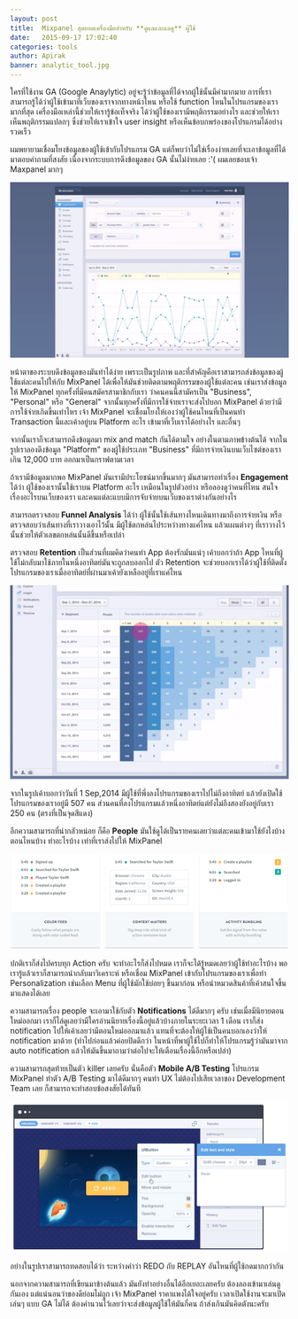 ```yaml
---
layout: post
title:  Mixpanel สุดยอดเครื่องมือสำหรับ **ดูแลและแลดู** ผู้ใช้
date:   2015-09-17 17:02:40
categories: tools
author: Apirak
banner: analytic_tool.jpg
---
```


ใครที่ใช้งาน GA (Google Anaylytic) อยู่จะรู้ว่าข้อมูลที่ได้จากผู้ใช้นั้นมีค่ามากมาย การที่เราสามารถรู้ได้ว่าผู้ใช้เข้ามาที่เว็บของเราจากทางหน้าไหน หรือใช้ function ไหนในโปรแกรมของเรามากที่สุด เครื่องมือเหล่านี้ช่วยให้เรารู้ข้อเท็จจริง ได้ว่าผู้ใช้ของเรามีพฤติกรรมอย่างไร และช่วยให้เราเห็นพฤติกรรมแปลกๆ ซึ่งช่วยให้เราเข้าใจ user insight หรือเห็นข้อบกพร่องของโปรแกรมได้อย่างรวดเร็ว

<!--more-->

ผมพยายามเชื่อมโยงข้อมูลของผู้ใช้เข้ากับโปรแกรม GA แต่ก็พบว่าไม่ใช่เรื่องง่ายเลยที่จะเอาข้อมูลที่ได้มาตอบคำถามที่สงสัย เนื่องจากระบบการดึงข้อมูลของ GA นั้นไม่ง่ายเลย :'( ผมเลยชอบเจ้า Maxpanel มากๆ

![segmentation](/images/mixpanel_segmentation.png)

หน้าตาของระบบดึงข้อมูลของมันทำได้ง่าย เพราะเป็นรูปภาพ และที่สำคัญคือเราสามารถส่งข้อมูลของผู้ใช้แต่ละคนไปให้กับ MixPanel ได้เพื่อให้มันช่วยติดตามพฤติกรรมของผู้ใช้แต่ละคน เช่นเราส่งข้อมูลให้ MixPanel ทุกครั้งที่มีคนสมัครสามาชิกกับเรา ว่าคนคนนี้สามัครเป็น "Business", "Personal" หรือ "General" จากนั้นทุกครั้งที่มีการใช้จ่ายเราจะส่งไปบอก MixPanel ด้วยว่ามีการใช้จ่ายเกิดขึ้นเท่าไหร เจ้า MixPanel จะเชื่อมโยงให้เองว่าผู้ใช้คนไหนที่เป็นคนทำ Transaction นี้และเค้าอยู่บน Platform อะไร เข้ามาที่เว็บเราได้อย่างไร และอื่นๆ

จากนั้นเราก็จะสามารถดึงข้อมูลมา mix and match กันได้ตามใจ อย่างในตามภาพข้างต้นได้ จากในรูปเราลองดึงข้อมูล "Platform" ของผู้ใช้ประเภท "Business" ที่มีการจ่ายเงินบนเว็บไซต์ของเราเกิน 12,000 บาท ออกมาเป็นกราฟตามเวลา

ถ้าเรามีข้อมูลมากพอ MixPanel มันเรามีประโยชน์มากขึ้นมากๆ มันสามารถทำเรื่อง **Engagement** ได้ว่า ผู้ใช้ของเรานั้นใช้เราบน Platform อะไร เหมือนในรูปตัวอย่าง หรือลองดูว่าคนที่ไหน สนใจเรื่องอะไรบนเว็บของเรา และคนแต่ละแบบมีการจับจ่ายบนเว็บของเราต่างกันอย่างไร

สามารถตรวจสอบ **Funnel Analysis** ได้ว่า ผู้ใช้นั้นใช้เส้นทางไหนเดินทางมาถึงการจ่ายเงิน หรือตรวจสอบว่าเส้นทางที่เราวางเอาไว้นั้น มีผู้ใช้ตกหล่นไประหว่างทางแค่ไหน แล้วแผนต่างๆ ที่เราวางไว้นั้นช่วยให้ตัวเลขตกหล่นนั้นดีขึ้นหรือเปล่า

ตรวจสอบ **Retention** เป็นส่วนที่ผมคิดว่าคนทำ App ต้องรักมันแน่ๆ เค้าบอกว่าถ้า App ไหนที่ผู้ใช้ไม่กลับมาใช้ภายในหนึ่งอาทิตย์มันจะถูกลบออกไป ตัว Retention จะช่วยบอกเราได้ว่าผู้ใช้ที่ติดตั้งโปรแกรมของเราเมื่ออาทิตย์ที่ผ่านมาเค้ายังเหลืออยู่ที่เราแค่ไหน

![retention](/images/mixpanel_retention.png)

จากในรูปเค้าบอกว่าวันที่ 1 Sep,2014 มีผู้ใช้ที่พึ่งลงโปรแกรมของเราไปไม่ถึงอาทิตย์ แล้วยังเปิดใช้โปรแกรมของเราอยู่มี 507 คน ส่วนคนที่ลงโปรแกรมแล้วหนึ่งอาทิตย์แต่ยังไม่ถึงสองยังอยู่กับเรา 250 คน (ตรงที่เป็นจุดสีแดง)

อีกความสามารถที่น่ากลัวหน่อย ก็คือ **People** มันใช้ดูได้เป็นรายคนเลยว่าแต่ละคนเข้ามาใช้ยังไงบ้างตอนไหนบ้าง ทำอะไรบ้าง เท่าที่เราส่งไปให้ MixPanel

![people](/images/mixpanel_people.png)

ปกติเราก็ส่งไปครบทุก Action ครับ จะทำอะไรก็ส่งไปหมด เราก็จะได้รู้หมดเลยว่าผู้ใช้ทำอะไรบ้าง พอเรารู้แล้วเราก็สามารถนำกลับมาวิเคราะห์ หรือเชื่อม MixPanel เข้ากับโปรแกรมของเราเพื่อทำ Personalization เช่นเลือก Menu ที่ผู้ใช้มักใช้บ่อยๆ ขึ้นมาก่อน หรือนำหมวดสินค้าที่เค้าสนใจขึ้นมาแสดงได้เลย

ความสามารถเรื่อง people จะเอามาใช้กับตัว **Notifications** ได้ดีมากๆ ครับ เช่นเมื่อมีนิยายตอนใหม่ออกมา เราก็ไล่ดูเลยว่ามีใครอ่านนิยายเรื่องนี้อยู่แล้วบ้างภายในระยะเวลา 1 เดือน เราก็ส่ง notification ไปให้เค้าเลยว่ามีตอนใหม่ออกมาแล้ว แทนที่จะต้องให้ผู้ใช้เป็นคนบอกเองว่าให้ notification มาด้วย (ทำไปก่อนแล้วค่อยปิดดีกว่า ในหน้าที่พาผู้ใช้ไปก็ทำให้โปรแกรมรู้ว่ามันมาจาก auto notification แล้วให้มันขึ้นมาถามว่าต่อไปจะให้เตือนเรื่องนี้อีกหรือเปล่า)

ความสามารถสุดท้ายเป็นตัว killer เลยครับ นั่นคือตัว **Mobile A/B Testing** โปรแกรม MixPanel ทำตัว A/B Testing มาได้ดีมากๆ คนทำ UX ไม่ต้องไปเสียเวลาของ Development Team เลย ก็สามารถจะทำสอบข้อสงสัยได้ทันที

![AB Testing](/images/mixpanel_abtesting.png)

อย่างในรูปเราสามารถทดสอบได้ว่า ระหว่างคำว่า REDO กับ REPLAY อันไหนที่ผู้ใช้กดมากกว่ากัน

นอกจากความสามารถที่เขียนมาข้างต้นแล้ว มันยังทำอย่างอื่นได้อีกเยอะเลยครับ ต้องลองเข้ามาเล่นดูกันเอง แต่แน่นอนว่าของดีย่อมไม่ถูก เจ้า MixPanel ราคาแพงได้ใจอยู่ครับ เวลาเปิดใช้งานจะมาเปิดเล่นๆ แบบ GA ไม่ได้ ต้องคำนวนไว้เลยว่าจะส่งข้อมูลผู้ใช้ให้มันกี่คน ถ้าส่งเกินมันคิดตังนะครับ

